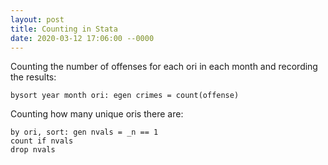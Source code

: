 ```yaml
---
layout: post
title: Counting in Stata
date: 2020-03-12 17:06:00 --0000
---
```


Counting the number of offenses for each ori in each month and recording the results:
```
bysort year month ori: egen crimes = count(offense)
```

Counting how many unique oris there are:
```
by ori, sort: gen nvals = _n == 1 
count if nvals
drop nvals
```
